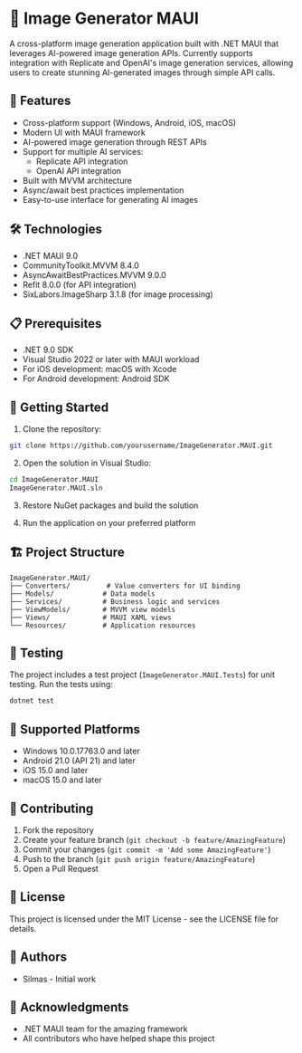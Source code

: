 # 🎨 Image Generator MAUI

A cross-platform image generation application built with .NET MAUI that leverages AI-powered image generation APIs. Currently supports integration with Replicate and OpenAI's image generation services, allowing users to create stunning AI-generated images through simple API calls.

## 🌟 Features

- Cross-platform support (Windows, Android, iOS, macOS)
- Modern UI with MAUI framework
- AI-powered image generation through REST APIs
- Support for multiple AI services:
  - Replicate API integration
  - OpenAI API integration
- Built with MVVM architecture
- Async/await best practices implementation
- Easy-to-use interface for generating AI images

## 🛠️ Technologies

- .NET MAUI 9.0
- CommunityToolkit.MVVM 8.4.0
- AsyncAwaitBestPractices.MVVM 9.0.0
- Refit 8.0.0 (for API integration)
- SixLabors.ImageSharp 3.1.8 (for image processing)

## 📋 Prerequisites

- .NET 9.0 SDK
- Visual Studio 2022 or later with MAUI workload
- For iOS development: macOS with Xcode
- For Android development: Android SDK

## 🚀 Getting Started

1. Clone the repository:
```bash
git clone https://github.com/yourusername/ImageGenerator.MAUI.git
```

2. Open the solution in Visual Studio:
```bash
cd ImageGenerator.MAUI
ImageGenerator.MAUI.sln
```

3. Restore NuGet packages and build the solution

4. Run the application on your preferred platform

## 🏗️ Project Structure

```
ImageGenerator.MAUI/
├── Converters/         # Value converters for UI binding
├── Models/            # Data models
├── Services/          # Business logic and services
├── ViewModels/        # MVVM view models
├── Views/             # MAUI XAML views
└── Resources/         # Application resources
```

## 🧪 Testing

The project includes a test project (`ImageGenerator.MAUI.Tests`) for unit testing. Run the tests using:

```bash
dotnet test
```

## 📱 Supported Platforms

- Windows 10.0.17763.0 and later
- Android 21.0 (API 21) and later
- iOS 15.0 and later
- macOS 15.0 and later

## 🤝 Contributing

1. Fork the repository
2. Create your feature branch (`git checkout -b feature/AmazingFeature`)
3. Commit your changes (`git commit -m 'Add some AmazingFeature'`)
4. Push to the branch (`git push origin feature/AmazingFeature`)
5. Open a Pull Request

## 📄 License

This project is licensed under the MIT License - see the LICENSE file for details.

## 👥 Authors

- Silmas - Initial work

## 🙏 Acknowledgments

- .NET MAUI team for the amazing framework
- All contributors who have helped shape this project 